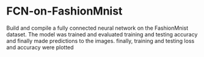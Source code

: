 # FCN-on-FashionMnist
Build and compile a fully connected neural network on the FashionMnist dataset. The model was trained and evaluated training and testing accuracy and finally made
predictions to the images. finally, training and testing loss and accuracy were plotted
